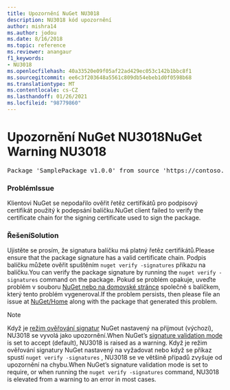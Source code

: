 ```yaml
---
title: Upozornění NuGet NU3018
description: NU3018 kód upozornění
author: mishra14
ms.author: jodou
ms.date: 8/16/2018
ms.topic: reference
ms.reviewer: anangaur
f1_keywords:
- NU3018
ms.openlocfilehash: 40a33520e09f05af22ad429ec053c142b1bbc8f1
ms.sourcegitcommit: ee6c3f203648a5561c809db54ebeb1d0f0598b68
ms.translationtype: MT
ms.contentlocale: cs-CZ
ms.lasthandoff: 01/26/2021
ms.locfileid: "98779860"
---
```

# <a name="nuget-warning-nu3018"></a><span data-ttu-id="2e0c3-103">Upozornění NuGet NU3018</span><span class="sxs-lookup"><span data-stu-id="2e0c3-103">NuGet Warning NU3018</span></span>

<pre>Package 'SamplePackage v1.0.0' from source 'https://contoso.com/index.json': The primary signature found a chain building issue: A certificate chain processed, but terminated in a root certificate which is not trusted by the trust provider.</pre>

### <a name="issue"></a><span data-ttu-id="2e0c3-104">Problém</span><span class="sxs-lookup"><span data-stu-id="2e0c3-104">Issue</span></span>

<span data-ttu-id="2e0c3-105">Klientovi NuGet se nepodařilo ověřit řetěz certifikátů pro podpisový certifikát použitý k podepsání balíčku.</span><span class="sxs-lookup"><span data-stu-id="2e0c3-105">NuGet client failed to verify the certificate chain for the signing certificate used to sign the package.</span></span>


### <a name="solution"></a><span data-ttu-id="2e0c3-106">Řešení</span><span class="sxs-lookup"><span data-stu-id="2e0c3-106">Solution</span></span>

<span data-ttu-id="2e0c3-107">Ujistěte se prosím, že signatura balíčku má platný řetěz certifikátů.</span><span class="sxs-lookup"><span data-stu-id="2e0c3-107">Please ensure that the package signature has a valid certificate chain.</span></span> <span data-ttu-id="2e0c3-108">Podpis balíčku můžete ověřit spuštěním `nuget verify -signatures` příkazu na balíčku.</span><span class="sxs-lookup"><span data-stu-id="2e0c3-108">You can verify the package signature by running the `nuget verify -signatures` command on the package.</span></span> <span data-ttu-id="2e0c3-109">Pokud se problém opakuje, uveďte problém v souboru [NuGet nebo na domovské stránce](https://github.com/NuGet/Home/issues) společně s balíčkem, který tento problém vygeneroval.</span><span class="sxs-lookup"><span data-stu-id="2e0c3-109">If the problem persists, then please file an issue at [NuGet/Home](https://github.com/NuGet/Home/issues) along with the package that generated this problem.</span></span>


> [!Note]
> <span data-ttu-id="2e0c3-110">Když je [režim ověřování signatur](../../consume-packages/installing-signed-packages.md#configure-package-signature-requirements) NuGet nastavený na přijmout (výchozí), NU3018 se vyvolá jako upozornění.</span><span class="sxs-lookup"><span data-stu-id="2e0c3-110">When NuGet’s [signature validation mode](../../consume-packages/installing-signed-packages.md#configure-package-signature-requirements) is set to accept (default), NU3018 is raised as a warning.</span></span> <span data-ttu-id="2e0c3-111">Když je režim ověřování signatury NuGet nastavený na vyžadovat nebo když se příkaz spustí `nuget verify -signatures` , NU3018 se ve většině případů zvyšuje od upozornění na chybu.</span><span class="sxs-lookup"><span data-stu-id="2e0c3-111">When NuGet’s signature validation mode is set to require, or when running the `nuget verify -signatures` command, NU3018 is elevated from a warning to an error in most cases.</span></span> 
